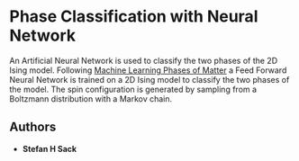 # Phase Classification with Neural Network

An Artificial Neural Network is used to classify the two phases of the 2D Ising model.
Following [Machine Learning Phases of Matter](https://www.nature.com/articles/nphys4035) a Feed Forward Neural Network 
is trained on a 2D Ising model to classify the two phases of the model. The spin configuration is generated by sampling from a 
Boltzmann distribution with a Markov chain.




## Authors

* **Stefan H Sack** 

